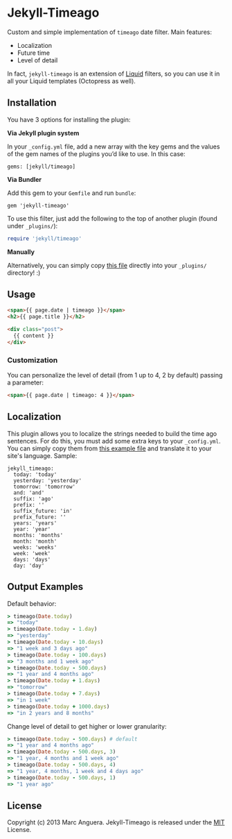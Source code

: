 Jekyll-Timeago
==============

Custom and simple implementation of `timeago` date filter. Main features:

* Localization
* Future time
* Level of detail

In fact, `jekyll-timeago` is an extension of [Liquid](https://github.com/Shopify/liquid) filters, so you can use it in all your Liquid templates (Octopress as well).


## Installation

You have 3 options for installing the plugin:

**Via Jekyll plugin system**

In your `_config.yml` file, add a new array with the key gems and the values of the gem names of the plugins you’d like to use. In this case:

```
gems: [jekyll/timeago]
```

**Via Bundler**

Add this gem to your `Gemfile` and run `bundle`:

```
gem 'jekyll-timeago'
```

To use this filter, just add the following to the top of another plugin (found under `_plugins/`):

```ruby
require 'jekyll/timeago'
```

**Manually**

Alternatively, you can simply copy [this file](https://github.com/markets/jekyll-timeago/blob/master/lib/jekyll/timeago.rb) directly into your `_plugins/` directory! :)


## Usage

```html
<span>{{ page.date | timeago }}</span>
<h2>{{ page.title }}</h2>

<div class="post">
  {{ content }}
</div>
```

### Customization

You can personalize the level of detail (from 1 up to 4, 2 by default) passing a parameter:

```html
<span>{{ page.date | timeago: 4 }}</span>
```

## Localization

This plugin allows you to localize the strings needed to build the time ago sentences. For do this, you must add some extra keys to your `_config.yml`. You can simply copy them from [this example file](https://github.com/markets/jekyll-timeago/blob/master/_config.yml.example) and translate it to your site's language. Sample:

```
jekyll_timeago:
  today: 'today'
  yesterday: 'yesterday'
  tomorrow: 'tomorrow'
  and: 'and'
  suffix: 'ago'
  prefix: ''
  suffix_future: 'in'
  prefix_future: ''
  years: 'years'
  year: 'year'
  months: 'months'
  month: 'month'
  weeks: 'weeks'
  week: 'week'
  days: 'days'
  day: 'day'
```

## Output Examples

Default behavior:

```ruby
> timeago(Date.today)
=> "today"
> timeago(Date.today - 1.day)
=> "yesterday"
> timeago(Date.today - 10.days)
=> "1 week and 3 days ago"
> timeago(Date.today - 100.days)
=> "3 months and 1 week ago"
> timeago(Date.today - 500.days)
=> "1 year and 4 months ago"
> timeago(Date.today + 1.days)
=> "tomorrow"
> timeago(Date.today + 7.days)
=> "in 1 week"
> timeago(Date.today + 1000.days)
=> "in 2 years and 8 months"
```

Change level of detail to get higher or lower granularity:

```ruby
> timeago(Date.today - 500.days) # default
=> "1 year and 4 months ago"
> timeago(Date.today - 500.days, 3)
=> "1 year, 4 months and 1 week ago"
> timeago(Date.today - 500.days, 4)
=> "1 year, 4 months, 1 week and 4 days ago"
> timeago(Date.today - 500.days, 1)
=> "1 year ago"
```

## License

Copyright (c) 2013 Marc Anguera. Jekyll-Timeago is released under the [MIT](http://opensource.org/licenses/MIT) License.
